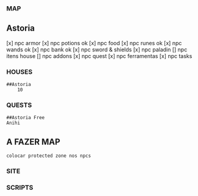 ### MAP

## Astoria

[x] npc armor
[x] npc potions ok
[x] npc food
[x] npc runes ok
[x] npc wands ok
[x] npc bank ok
[x] npc sword & shields
[x] npc paladin
[] npc itens house
[] npc addons
[x] npc quest
[x] npc ferramentas
[x] npc tasks

### HOUSES

    ##Astoria
        10

### QUESTS

    ##Astoria Free
    Anihi

## A FAZER MAP

    colocar protected zone nos npcs

### SITE

### SCRIPTS

